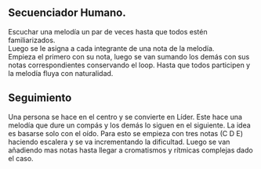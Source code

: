 


## Secuenciador Humano.  
Escuchar una melodía un par de veces hasta que todos estén familiarizados.  
Luego se le asigna a cada integrante de una nota de la melodía.  
Empieza el primero con su nota,  luego se van sumando los demás con sus notas correspondientes conservando el loop. Hasta que todos participen y la melodía fluya con naturalidad.



## Seguimiento
Una persona se hace en el centro y se convierte en Líder. Este hace una melodía que dure un compás y los demás lo siguen en el siguiente.   La idea es basarse solo con el oído. Para esto se empieza con tres notas (C D E)  haciendo escalera y se va incrementando la dificultad.
Luego se van añadiendo mas notas hasta llegar a cromatismos y rítmicas complejas dado el caso.   
